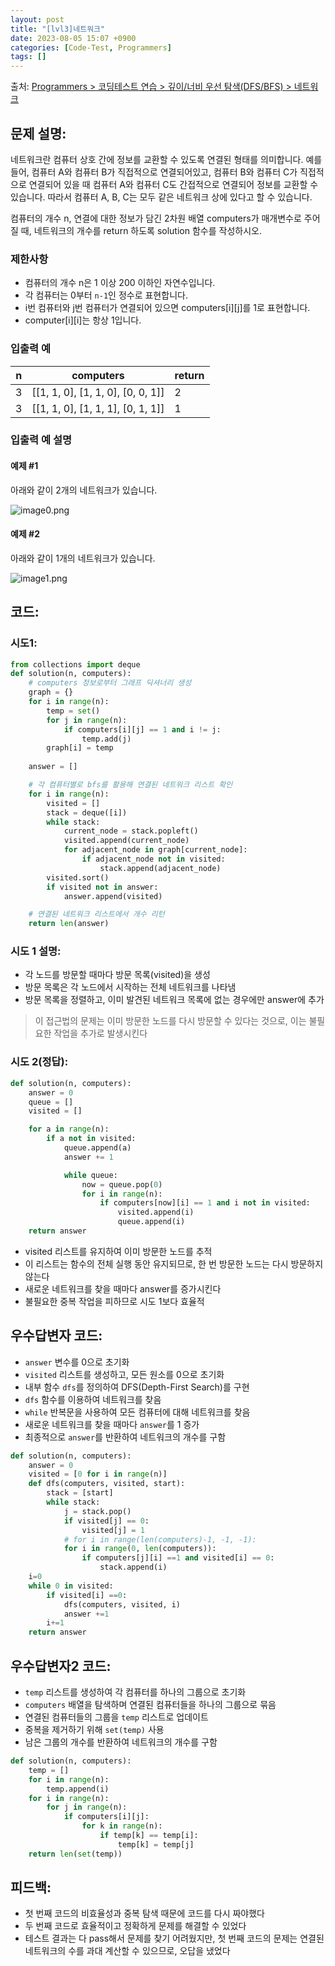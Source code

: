```yaml
---
layout: post
title: "[lvl3]네트워크"
date: 2023-08-05 15:07 +0900
categories: [Code-Test, Programmers]
tags: []
---
```


출처: [Programmers > 코딩테스트 연습 > 깊이/너비 우선 탐색(DFS/BFS) > 네트워크
](https://school.programmers.co.kr/learn/courses/30/lessons/43162)

## 문제 설명:

네트워크란 컴퓨터 상호 간에 정보를 교환할 수 있도록 연결된 형태를 의미합니다. 예를 들어, 컴퓨터 A와 컴퓨터 B가 직접적으로 연결되어있고, 컴퓨터 B와 컴퓨터 C가 직접적으로 연결되어 있을 때 컴퓨터 A와 컴퓨터 C도 간접적으로 연결되어 정보를 교환할 수 있습니다. 따라서 컴퓨터 A, B, C는 모두 같은 네트워크 상에 있다고 할 수 있습니다.

컴퓨터의 개수 n, 연결에 대한 정보가 담긴 2차원 배열 computers가 매개변수로 주어질 때, 네트워크의 개수를 return 하도록 solution 함수를 작성하시오.

### 제한사항

- 컴퓨터의 개수 n은 1 이상 200 이하인 자연수입니다.
- 각 컴퓨터는 0부터 `n-1`인 정수로 표현합니다.
- i번 컴퓨터와 j번 컴퓨터가 연결되어 있으면 computers[i][j]를 1로 표현합니다.
- computer[i][i]는 항상 1입니다.

### 입출력 예

|n|computers|return|
|---|---|---|
|3|[[1, 1, 0], [1, 1, 0], [0, 0, 1]]|2|
|3|[[1, 1, 0], [1, 1, 1], [0, 1, 1]]|1|

### 입출력 예 설명

#### 예제 #1  
아래와 같이 2개의 네트워크가 있습니다.  

![image0.png](https://grepp-programmers.s3.amazonaws.com/files/ybm/5b61d6ca97/cc1e7816-b6d7-4649-98e0-e95ea2007fd7.png)

#### 예제 #2  

아래와 같이 1개의 네트워크가 있습니다.  

![image1.png](https://grepp-programmers.s3.amazonaws.com/files/ybm/7554746da2/edb61632-59f4-4799-9154-de9ca98c9e55.png)


## 코드:
### 시도1:
```python
from collections import deque
def solution(n, computers):
	# computers 정보로부터 그래프 딕셔너리 생성
    graph = {}
    for i in range(n):
        temp = set()
        for j in range(n):
            if computers[i][j] == 1 and i != j:
                temp.add(j)
        graph[i] = temp
    
    answer = []

	# 각 컴퓨터별로 bfs를 활용해 연결된 네트워크 리스트 확인
    for i in range(n):
        visited = []
        stack = deque([i])
        while stack:
            current_node = stack.popleft()
            visited.append(current_node)
            for adjacent_node in graph[current_node]:
                if adjacent_node not in visited:
                    stack.append(adjacent_node)
        visited.sort()
        if visited not in answer:
            answer.append(visited)

	# 연결된 네트워크 리스트에서 개수 리턴
    return len(answer)
```

### 시도 1 설명:

- 각 노드를 방문할 때마다 방문 목록(visited)을 생성
- 방문 목록은 각 노드에서 시작하는 전체 네트워크를 나타냄
- 방문 목록을 정렬하고, 이미 발견된 네트워크 목록에 없는 경우에만 answer에 추가

> 이 접근법의 문제는 이미 방문한 노드를 다시 방문할 수 있다는 것으로, 이는 불필요한 작업을 추가로 발생시킨다

### 시도 2(정답):

```python
def solution(n, computers):
    answer = 0
    queue = []
    visited = []

    for a in range(n):
        if a not in visited:
            queue.append(a)
            answer += 1

            while queue:
                now = queue.pop(0)    
                for i in range(n):
                    if computers[now][i] == 1 and i not in visited:
                        visited.append(i)
                        queue.append(i)
    return answer
```

- visited 리스트를 유지하여 이미 방문한 노드를 추적
- 이 리스트는 함수의 전체 실행 동안 유지되므로, 한 번 방문한 노드는 다시 방문하지 않는다
- 새로운 네트워크를 찾을 때마다 answer를 증가시킨다
- 불필요한 중복 작업을 피하므로 시도 1보다 효율적


## 우수답변자 코드:
- `answer` 변수를 0으로 초기화
- `visited` 리스트를 생성하고, 모든 원소를 0으로 초기화
- 내부 함수 `dfs`를 정의하여 DFS(Depth-First Search)를 구현
- `dfs` 함수를 이용하여 네트워크를 찾음
- `while` 반복문을 사용하여 모든 컴퓨터에 대해 네트워크를 찾음
- 새로운 네트워크를 찾을 때마다 `answer`를 1 증가
- 최종적으로 `answer`를 반환하여 네트워크의 개수를 구함


```python
def solution(n, computers):
    answer = 0
    visited = [0 for i in range(n)]
    def dfs(computers, visited, start):
        stack = [start]
        while stack:
            j = stack.pop()
            if visited[j] == 0:
                visited[j] = 1
            # for i in range(len(computers)-1, -1, -1):
            for i in range(0, len(computers)):
                if computers[j][i] ==1 and visited[i] == 0:
                    stack.append(i)
    i=0
    while 0 in visited:
        if visited[i] ==0:
            dfs(computers, visited, i)
            answer +=1
        i+=1
    return answer
```

## 우수답변자2 코드:

- `temp` 리스트를 생성하여 각 컴퓨터를 하나의 그룹으로 초기화 
- `computers` 배열을 탐색하며 연결된 컴퓨터들을 하나의 그룹으로 묶음 
- 연결된 컴퓨터들의 그룹을 `temp` 리스트로 업데이트 
- 중복을 제거하기 위해 `set(temp)` 사용 
- 남은 그룹의 개수를 반환하여 네트워크의 개수를 구함

```python
def solution(n, computers):
    temp = []
    for i in range(n):
        temp.append(i)
    for i in range(n):
        for j in range(n):
            if computers[i][j]:
                for k in range(n):
                    if temp[k] == temp[i]:
                        temp[k] = temp[j]
    return len(set(temp))
```

## 피드백:

- 첫 번째 코드의 비효율성과 중복 탐색 때문에 코드를 다시 짜야했다
- 두 번째 코드로 효율적이고 정확하게 문제를 해결할 수 있었다
- 테스트 결과는 다 pass해서 문제를 찾기 어려웠지만, 첫 번째 코드의 문제는 연결된 네트워크의 수를 과대 계산할 수 있으므로, 오답을 냈었다
